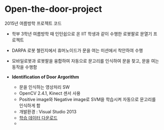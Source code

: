 # Open-the-door-project
2015년 여름방학 프로젝트 코드
- 학부 3학년 여름방학 때 인턴쉽으로 온 IIT 학생과 같이 수행한 로봇팔로 문열기 프로젝트
- DARPA 로봇 첼린지에서 휴머노이드가 문을 여는 미션에서 착안하여 수행
- 모바일로봇과 로봇팔을 융합하여 자동으로 문고리를 인식하여 문을 찾고, 문을 여는 동작을 수행함

- **Identification of Door Argorithm**
  - 문을 인식하는 영상처리 SW
  - OpenCV 2.4.1, Kinect 센서 사용
  - Positive image와 Negative image로 SVM을 학습시켜 자동으로 문고리를 인식하게 함
  - 개발환경 : Visual Studio 2013
  - [학습 데이터 다운로드](https://kaistackr-my.sharepoint.com/:u:/g/personal/jsha2913_kaist_ac_kr/EWbagk84yodHplg_iS_HHXsBo0adB9FvtASBhGKlp_d01A?e=pZLxpO)
  - 
   


